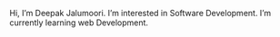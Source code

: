  Hi, I’m Deepak Jalumoori.
 I’m interested in Software Development.
 I’m currently learning web Development.


